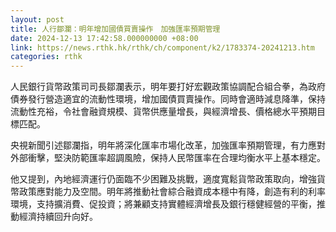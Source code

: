 ```yaml
---
layout: post
title: 人行鄒瀾：明年增加國債買賣操作　加強匯率預期管理
date: 2024-12-13 17:42:58.000000000 +08:00
link: https://news.rthk.hk/rthk/ch/component/k2/1783374-20241213.htm
categories: rthk
---
```


人民銀行貨幣政策司司長鄒瀾表示，明年要打好宏觀政策協調配合組合拳，為政府債券發行營造適宜的流動性環境，增加國債買賣操作。同時會適時減息降準，保持流動性充裕，令社會融資規模、貨幣供應量增長，與經濟增長、價格總水平預期目標匹配。

央視新聞引述鄒瀾指，明年將深化匯率市場化改革，加強匯率預期管理，有力應對外部衝擊，堅決防範匯率超調風險，保持人民幣匯率在合理均衡水平上基本穩定。

他又提到，內地經濟運行仍面臨不少困難及挑戰，適度寬鬆貨幣政策取向，增強貨幣政策應對能力及空間。明年將推動社會綜合融資成本穩中有降，創造有利的利率環境，支持擴消費、促投資；將兼顧支持實體經濟增長及銀行穩健經營的平衡，推動經濟持續回升向好。
